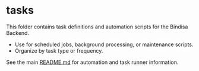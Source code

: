 # tasks

This folder contains task definitions and automation scripts for the Bindisa Backend.

- Use for scheduled jobs, background processing, or maintenance scripts.
- Organize by task type or frequency.

See the main [README.md](../README.md) for automation and task runner information.
